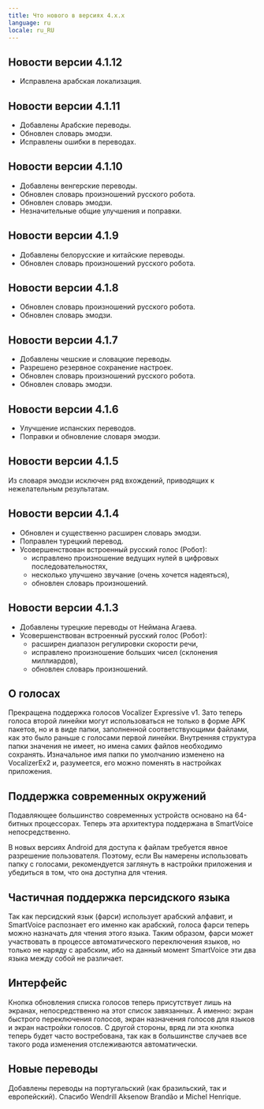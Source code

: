 ```yaml
---
title: Что нового в версиях 4.x.x
language: ru
locale: ru_RU
---
```


## Новости версии 4.1.12

* Исправлена арабская локализация.

## Новости версии 4.1.11

* Добавлены Арабские переводы.
* Обновлен словарь эмодзи.
* Исправлены ошибки в переводах.

## Новости версии 4.1.10

* Добавлены венгерские переводы.
* Обновлен словарь произношений русского робота.
* Обновлен словарь эмодзи.
* Незначительные общие улучшения и поправки.

## Новости версии 4.1.9

* Добавлены белорусские и китайские переводы.
* Обновлен словарь произношений русского робота.

## Новости версии 4.1.8

* Обновлен словарь произношений русского робота.
* Обновлен словарь эмодзи.

## Новости версии 4.1.7

* Добавлены чешские и словацкие переводы.
* Разрешено резервное сохранение настроек.
* Обновлен словарь произношений русского робота.
* Обновлен словарь эмодзи.

## Новости версии 4.1.6

* Улучшение испанских переводов.
* Поправки и обновление словаря эмодзи.

## Новости версии 4.1.5

Из словаря эмодзи исключен ряд вхождений, приводящих к нежелательным
результатам.

## Новости версии 4.1.4

* Обновлен и существенно расширен словарь эмодзи.
* Поправлен турецкий перевод.
* Усовершенствован встроенный русский голос (Робот):
  * исправлено произношение ведущих нулей в цифровых
    последовательностях,
  * несколько улучшено звучание (очень хочется надеяться),
  * обновлен словарь произношений.

## Новости версии 4.1.3

* Добавлены турецкие переводы от Неймана Агаева.
* Усовершенствован встроенный русский голос (Робот):
  * расширен диапазон регулировки скорости речи,
  * исправлено произношение больших чисел (склонения миллиардов),
  * обновлен словарь произношений.

## О голосах

Прекращена поддержка голосов Vocalizer Expressive v1. Зато теперь
голоса второй линейки могут использоваться не только в форме APK
пакетов, но и в виде папки, заполненной соответствующими файлами, как
это было раньше с голосами первой линейки. Внутренняя структура папки
значения не имеет, но имена самих файлов необходимо
сохранять. Изначальное имя папки по умолчанию изменено на VocalizerEx2
и, разумеется, его можно поменять в настройках приложения.

## Поддержка современных окружений

Подавляющее большинство современных устройств основано на 64-битных
процессорах. Теперь эта архитектура поддержана в SmartVoice
непосредственно.

В новых версиях Android для доступа к файлам требуется явное
разрешение пользователя. Поэтому, если Вы намерены использовать папку
с голосами, рекомендуется заглянуть в настройки приложения и
убедиться в том, что она доступна для чтения.

## Частичная поддержка персидского языка

Так как персидский язык (фарси) использует арабский алфавит, и
SmartVoice распознает его именно как арабский, голоса фарси теперь
можно назначать для чтения этого языка. Таким образом, фарси может
участвовать в процессе автоматического переключения языков, но только
не наряду с арабским, ибо на данный момент SmartVoice эти два языка
между собой не различает.

## Интерфейс

Кнопка обновления списка голосов теперь присутствует лишь на экранах,
непосредственно на этот список завязанных. А именно: экран
быстрого переключения голосов, экран назначения голосов для языков и
экран настройки голосов. С другой стороны, вряд ли эта кнопка теперь
будет часто востребована, так как в большинстве случаев все такого
рода изменения отслеживаются автоматически.

## Новые переводы

Добавлены переводы на португальский (как бразильский, так и
европейский). Спасибо Wendrill Aksenow Brandão и Michel Henrique.
